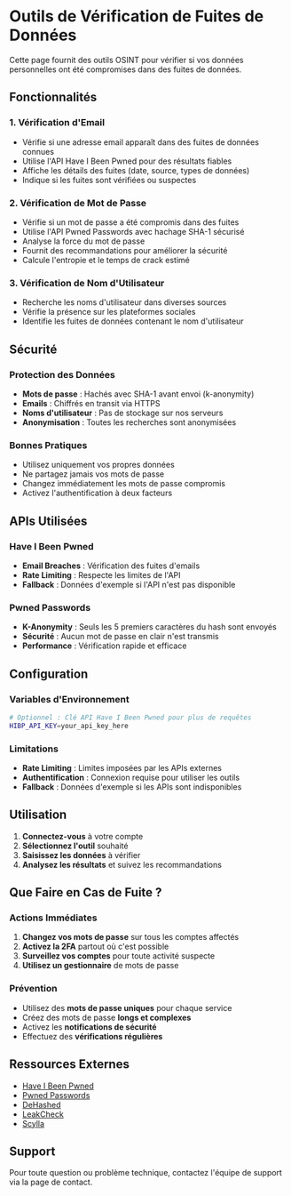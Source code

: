 # Outils de Vérification de Fuites de Données

Cette page fournit des outils OSINT pour vérifier si vos données personnelles ont été compromises dans des fuites de données.

## Fonctionnalités

### 1. Vérification d'Email
- Vérifie si une adresse email apparaît dans des fuites de données connues
- Utilise l'API Have I Been Pwned pour des résultats fiables
- Affiche les détails des fuites (date, source, types de données)
- Indique si les fuites sont vérifiées ou suspectes

### 2. Vérification de Mot de Passe
- Vérifie si un mot de passe a été compromis dans des fuites
- Utilise l'API Pwned Passwords avec hachage SHA-1 sécurisé
- Analyse la force du mot de passe
- Fournit des recommandations pour améliorer la sécurité
- Calcule l'entropie et le temps de crack estimé

### 3. Vérification de Nom d'Utilisateur
- Recherche les noms d'utilisateur dans diverses sources
- Vérifie la présence sur les plateformes sociales
- Identifie les fuites de données contenant le nom d'utilisateur

## Sécurité

### Protection des Données
- **Mots de passe** : Hachés avec SHA-1 avant envoi (k-anonymity)
- **Emails** : Chiffrés en transit via HTTPS
- **Noms d'utilisateur** : Pas de stockage sur nos serveurs
- **Anonymisation** : Toutes les recherches sont anonymisées

### Bonnes Pratiques
- Utilisez uniquement vos propres données
- Ne partagez jamais vos mots de passe
- Changez immédiatement les mots de passe compromis
- Activez l'authentification à deux facteurs

## APIs Utilisées

### Have I Been Pwned
- **Email Breaches** : Vérification des fuites d'emails
- **Rate Limiting** : Respecte les limites de l'API
- **Fallback** : Données d'exemple si l'API n'est pas disponible

### Pwned Passwords
- **K-Anonymity** : Seuls les 5 premiers caractères du hash sont envoyés
- **Sécurité** : Aucun mot de passe en clair n'est transmis
- **Performance** : Vérification rapide et efficace

## Configuration

### Variables d'Environnement
```bash
# Optionnel : Clé API Have I Been Pwned pour plus de requêtes
HIBP_API_KEY=your_api_key_here
```

### Limitations
- **Rate Limiting** : Limites imposées par les APIs externes
- **Authentification** : Connexion requise pour utiliser les outils
- **Fallback** : Données d'exemple si les APIs sont indisponibles

## Utilisation

1. **Connectez-vous** à votre compte
2. **Sélectionnez l'outil** souhaité
3. **Saisissez les données** à vérifier
4. **Analysez les résultats** et suivez les recommandations

## Que Faire en Cas de Fuite ?

### Actions Immédiates
1. **Changez vos mots de passe** sur tous les comptes affectés
2. **Activez la 2FA** partout où c'est possible
3. **Surveillez vos comptes** pour toute activité suspecte
4. **Utilisez un gestionnaire** de mots de passe

### Prévention
- Utilisez des **mots de passe uniques** pour chaque service
- Créez des mots de passe **longs et complexes**
- Activez les **notifications de sécurité**
- Effectuez des **vérifications régulières**

## Ressources Externes

- [Have I Been Pwned](https://haveibeenpwned.com)
- [Pwned Passwords](https://haveibeenpwned.com/Passwords)
- [DeHashed](https://www.dehashed.com)
- [LeakCheck](https://leakcheck.io)
- [Scylla](https://www.scylla.so)

## Support

Pour toute question ou problème technique, contactez l'équipe de support via la page de contact. 
